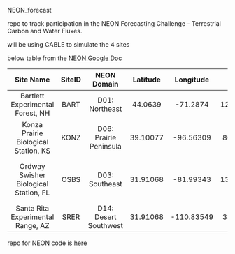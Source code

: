NEON_forecast

repo to track participation in the NEON Forecasting Challenge - Terrestrial Carbon and Water Fluxes.

will be using CABLE to simulate the 4 sites

below table from the [NEON Google Doc](https://docs.google.com/document/d/1l7sxBk-z-GHTlk50rdxP0lPTwJzFJ2gykclINkMsWcc/edit "NEON Google Doc")


|Site Name|SiteID|NEON Domain|Latitude|Longitude|MAP|IGBP Classification|
|:-:|:-:|:-:|:-:|:-:|:-:|:-:|
|Bartlett Experimental Forest, NH|BART|D01: Northeast|44.0639|-71.2874|1270mm|DBF|
|Konza Prairie Biological Station, KS|KONZ|D06: Prairie Peninsula|39.10077|-96.56309|867mm|Midwestern tallgrass prairie|
|Ordway Swisher Biological Station, FL|OSBS|D03: Southeast|31.91068|-81.99343|1309mm|Herbaceous and woody wetlands, Evergreen forest|
|Santa Rita Experimental Range, AZ|SRER|D14: Desert Southwest|31.91068|-110.83549|330mm|Southwest desert shrub/scrub|


repo for NEON code is [here](https://github.com/eco4cast/neon4cast-terrestrial)
